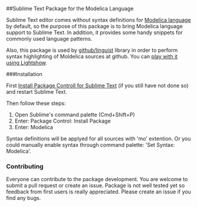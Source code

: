 ##Sublime Text Package for the Modelica Language

Sublime Text editor comes without syntax definitions for [Modelica language](http://www.modelica.org) by default, so the purpose of this package is to bring Modelica language support to Sublime Text. In addition, it provides some handy snippets for commonly used language patterns.

Also, this package is used by [github/linguist](https://github.com/github/linguist) library in order to perform syntax highlighting of Moldelica sources at github. You can [play with it using Lightshow](https://github-lightshow.herokuapp.com/?utf8=%E2%9C%93&scope=source.modelica&grammar_url=https%3A%2F%2Fgithub.com%2FBorisChumichev%2FmodelicaSublimeTextPackage%2Fblob%2Fmaster%2FModelica.tmLanguage&grammar_text=&code_source=from-url&code_url=https%3A%2F%2Fgithub.com%2Fmodelica%2FModelica%2Fblob%2Frelease%2FModelica%25203.2.1%2FElectrical%2FAnalog%2FLines.mo&code=).

###Installation

First [Install Package Controll for Sublime Text](https://packagecontrol.io/installation) (if you still have not done so) and restart Sublime Text.

Then follow these steps:

1. Open Sublime's command palette (Cmd+Shift+P)
1. Enter: Package Control: Install Package
1. Enter: Modelica

Syntax definitions will be applyed for all sources with 'mo' extention. Or you could manually enable syntax through command palette: 'Set Syntax: Modelica'.

### Contributing

Everyone can contribute to the package development. You are welcome to submit a pull request or create an issue. Package is not well tested yet so feedback from first users is really appreciated. Please create an issue if you find any bugs.
